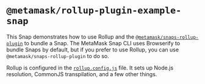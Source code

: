 # `@metamask/rollup-plugin-example-snap`

This Snap demonstrates how to use Rollup and the
[`@metamask/snaps-rollup-plugin`](../../../snaps-rollup-plugin) to bundle a
Snap. The MetaMask Snap CLI uses Browserify to bundle Snaps by default, but
if you prefer to use Rollup, you can use `@metamask/snaps-rollup-plugin` to do
so.

Rollup is configured in the [`rollup.config.js`](./rollup.config.js) file. It
sets up Node.js resolution, CommonJS transpilation, and a few other things.
